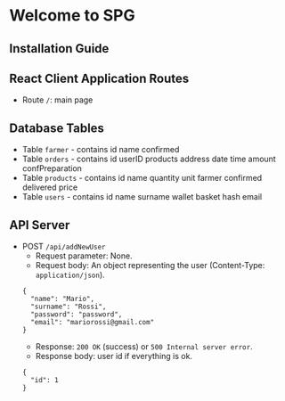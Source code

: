 # Welcome to SPG

## Installation Guide

## React Client Application Routes

- Route `/`: main page

## Database Tables

- Table `farmer` - contains id name confirmed
- Table `orders` - contains id userID products address date time amount confPreparation
- Table `products` - contains id name quantity unit farmer confirmed delivered price
- Table `users` - contains id name surname wallet basket hash email

## API Server

- POST `/api/addNewUser`
  - Request parameter: None.
  - Request body: An object representing the user (Content-Type: `application/json`).
  ``` 
  {
    "name": "Mario",
    "surname": "Rossi",
    "password": "password",
    "email": "mariorossi@gmail.com"
  }
  ```
  - Response: `200 OK` (success) or `500 Internal server error`.
  - Response body: user id if everything is ok.
  ```
  {
    "id": 1
  }
  ```
